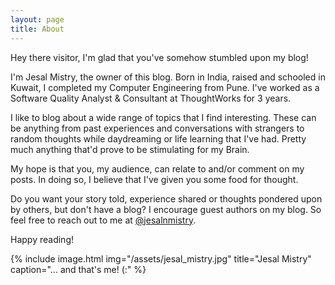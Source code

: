 ```yaml
---
layout: page
title: About
---
```


Hey there visitor, I'm glad that you've somehow stumbled upon my blog!

I'm Jesal Mistry, the owner of this blog. Born in India, raised and schooled in Kuwait, I completed my Computer Engineering from Pune. I've worked as a Software Quality Analyst & Consultant at ThoughtWorks for 3 years.

I like to blog about a wide range of topics that I find interesting. These can be anything from past experiences and conversations with strangers to random thoughts while daydreaming or life learning that I've had. Pretty much anything that'd prove to be stimulating for my Brain.

My hope is that you, my audience, can relate to and/or comment on my posts. In doing so, I believe that I've given you some food for thought.

Do you want your story told, experience shared or thoughts pondered upon by others, but don't have a blog? I encourage guest authors on my blog. So feel free to reach out to me at [@jesalnmistry](https://twitter.com/jesalnmistry).

Happy reading!

{% include image.html
   img="/assets/jesal_mistry.jpg"
   title="Jesal Mistry"
   caption="... and that's me! (:"
%}